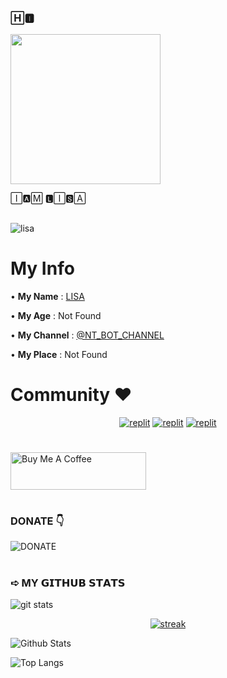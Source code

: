 ### 🄷🅸︎  

<img src="https://te.legra.ph/file/23558be9b42169a90c592.gif" width="240px">




🄸🅰︎🄼 🅻︎🄸🆂︎🄰 


##
![lisa](https://github.com/LISA-KOREA/UPLOADER-BOT-V4/assets/106958298/3d13e453-6d05-4eff-a7fe-db1cdae78e82)

# My Info

 • **My Name** : [LISA](https://t.me/LISA_FAN_LK)
 
 • **My Age** : Not Found
 
 • **My Channel** : [@NT_BOT_CHANNEL](https://t.me/NT_BOT_CHANNEL)
 
 • **My Place** : Not Found

 #

# Community ❤️
</p>
<p align="center">
<a href="https://www.instagram.com/nt_bots_tg?igsh=MTQ2bGRuN3liNzV5Zw%3D%3D&utm_source=qr"><img alt="replit" src="https://img.shields.io/badge/-Instagram-pink?style=for-the-badge&logo=instagram&logoColor=white"/></a> <a href="https://t.me/NT_BOT_CHANNEL"><img alt="replit" src="https://img.shields.io/badge/-Telegram-blue?style=for-the-badge&logo=telegram&logoColor=white"/></a>
<a href="https://youtube.com/channel/UCJztE07IR0GDj0TUeHFX14A?igshid=YmMyMTA2M2Y="><img alt="replit" src="https://img.shields.io/badge/-youtube-red?style=for-the-badge&logo=youtube&logoColor=white"/></a>
</p>

#

<a href="https://www.buymeacoffee.com/lisakorean" target="_blank"><img src="https://cdn.buymeacoffee.com/buttons/v2/arial-yellow.png" alt="Buy Me A Coffee" style="height: 60px !important;width: 217px !important;" ></a>

#

### DONATE 👇

![DONATE](https://graph.org/file/6524ca79cd04501c4b444.jpg)
#



### ➪ MY 𝗚𝗜𝗧𝗛𝗨𝗕 𝗦𝗧𝗔𝗧𝗦
![git stats](https://github-readme-stats.vercel.app/api?username=LISA-KOREA\&show_icons=true\&theme=default#gh-light-mode-only)


<p align="center">
  <a href="https://github.com/LISA-KOREA">      
<img title="stats" alt="streak" src="https://github-readme-streak-stats.herokuapp.com/?user=LISA-KOREA&theme=red&hide_border=true&stroke=f53b3b"/>
</a> 
</p>

![Github Stats](https://github-stats-alpha.vercel.app/api/?username=LISA-KOREA&tc=323&ic=323)

![Top Langs](https://github-readme-stats.vercel.app/api/top-langs/?username=LISA-KOREA\&layout=donut)

